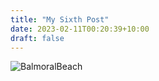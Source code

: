 ```yaml
---
title: "My Sixth Post"
date: 2023-02-11T00:20:39+10:00
draft: false
---
```

![BalmoralBeach](/143727_012.jpeg 'Balmoral')
